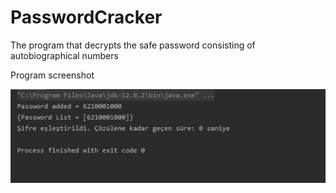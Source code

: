 # PasswordCracker

The program that decrypts the safe password consisting of autobiographical numbers

Program screenshot

![asdas](https://raw.githubusercontent.com/BarisAyberkGuner/PasswordCracker/master/Screenshot.jpg)
